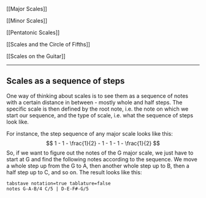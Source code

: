 [[Major Scales]]

[[Minor Scales]]

[[Pentatonic Scales]]

[[Scales and the Circle of Fifths]]

[[Scales on the Guitar]]

----

## Scales as a sequence of steps

One way of thinking about scales is to see them as a sequence of notes with a certain distance in between - mostly whole and half steps. The specific scale is then defined by the root note, i.e. the note on which we start our sequence, and the type of scale, i.e. what the sequence of steps look like.

For instance, the step sequence of any major scale looks like this:
$$
	1 - 1 - \frac{1}{2} - 1 - 1 - 1 - \frac{1}{2}
$$
So, if we want to figure out the notes of the G major scale, we just have to start at G and find the following notes according to the sequence. We move a whole step up from the G to A, then another whole step up to B, then a half step up to C, and so on. The result looks like this:

```vextab
tabstave notation=true tablature=false
notes G-A-B/4 C/5 | D-E-F#-G/5
```

